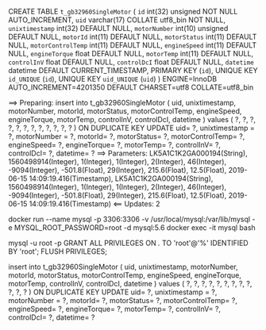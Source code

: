 CREATE TABLE `t_gb32960SingleMotor` (
  `id` int(32) unsigned NOT NULL AUTO_INCREMENT,
  `uid` varchar(17) COLLATE utf8_bin NOT NULL,
  `unixtimestamp` int(32) DEFAULT NULL,
  `motorNumber` int(10) unsigned DEFAULT NULL,
  `motorId` int(11) DEFAULT NULL,
  `motorStatus` int(11) DEFAULT NULL,
  `motorControlTemp` int(11) DEFAULT NULL,
  `engineSpeed` int(11) DEFAULT NULL,
  `engineTorque` float DEFAULT NULL,
  `motorTemp` int(11) DEFAULT NULL,
  `controlInV` float DEFAULT NULL,
  `controlDcI` float DEFAULT NULL,
  `datetime` datetime DEFAULT CURRENT_TIMESTAMP,
  PRIMARY KEY (`id`),
  UNIQUE KEY `id_UNIQUE` (`id`),
  UNIQUE KEY `uid_UNIQUE` (`uid`)
) ENGINE=InnoDB AUTO_INCREMENT=4201350 DEFAULT CHARSET=utf8 COLLATE=utf8_bin


==>  Preparing: insert into t_gb32960SingleMotor ( uid, unixtimestamp, motorNumber, motorId, motorStatus, motorControlTemp, engineSpeed, engineTorque, motorTemp, controlInV, controlDcI, datetime ) values ( ?, ?, ?, ?, ?, ?, ?, ?, ?, ?, ?, ? ) ON DUPLICATE KEY UPDATE uid= ?, unixtimestamp = ?, motorNumber = ?, motorId= ?, motorStatus= ?, motorControlTemp= ?, engineSpeed= ?, engineTorque= ?, motorTemp= ?, controlInV= ?, controlDcI= ?, datetime= ? 
==> Parameters: LK5A1C1K2GA000194(String), 1560498914(Integer), 1(Integer), 1(Integer), 2(Integer), 46(Integer), -9094(Integer), -501.8(Float), 29(Integer), 215.6(Float), 12.5(Float), 2019-06-15 14:09:19.416(Timestamp), LK5A1C1K2GA000194(String), 1560498914(Integer), 1(Integer), 1(Integer), 2(Integer), 46(Integer), -9094(Integer), -501.8(Float), 29(Integer), 215.6(Float), 12.5(Float), 2019-06-15 14:09:19.416(Timestamp)
<==    Updates: 2


docker run --name mysql -p 3306:3306 -v /usr/local/mysql:/var/lib/mysql -e MYSQL_ROOT_PASSWORD=root -d mysql:5.6
docker exec -it mysql bash  

mysql -u root -p 
GRANT ALL PRIVILEGES ON *.* TO 'root'@'%' IDENTIFIED BY 'root';
FLUSH PRIVILEGES;  


insert into t_gb32960SingleMotor ( uid, unixtimestamp, motorNumber, motorId, motorStatus, motorControlTemp, engineSpeed, engineTorque, motorTemp, controlInV, controlDcI, datetime ) values ( ?, ?, ?, ?, ?, ?, ?, ?, ?, ?, ?, ? ) ON DUPLICATE KEY UPDATE uid= ?, unixtimestamp = ?, motorNumber = ?, motorId= ?, motorStatus= ?, motorControlTemp= ?, engineSpeed= ?, engineTorque= ?, motorTemp= ?, controlInV= ?, controlDcI= ?, datetime= ? 